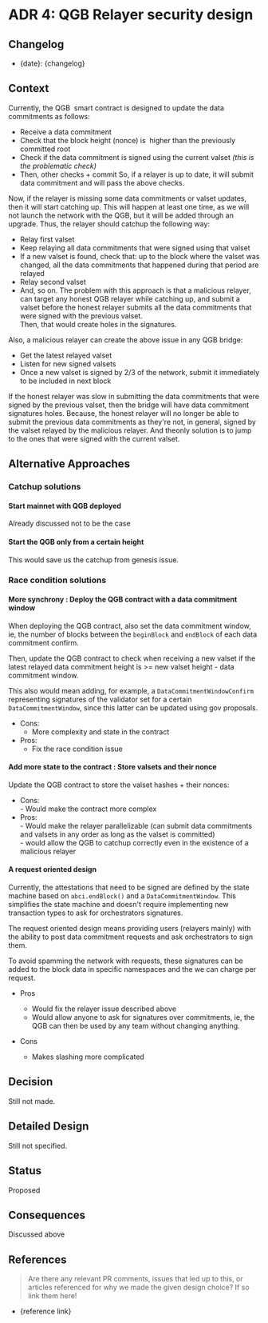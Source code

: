 # ADR 4: QGB Relayer security design

## Changelog

- {date}: {changelog}

## Context

Currently, the QGB  smart contract is designed to update the data commitments as follows:  
- Receive a data commitment  
- Check that the block height (nonce) is  higher than the previously committed root  
- Check if the data commitment is signed using the current valset _(this is the problematic check)_  
- Then, other checks + commit
So, if a relayer is up to date, it will submit data commitment and will pass the above checks.

Now, if the relayer is missing some data commitments or valset updates, then it will start catching up. This will happen at least one time, as we will not launch the network with the QGB, but it will be added through an upgrade.
Thus, the relayer should catchup the following way:  
- Relay first valset  
- Keep relaying all data commitments that were signed using that valset  
- If a new valset is found, check that: up to the block where the valset was changed, all the data commitments that happened during that period are relayed  
- Relay second valset  
- And, so on.
The problem with this approach is that a malicious relayer, can target any honest QGB relayer while catching up, and submit a valset before the honest relayer submits all the data commitments that were signed with the previous valset.  
Then, that would create holes in the signatures.

Also, a malicious relayer can create the above issue in any QGB bridge:  
-   Get the latest relayed valset
-   Listen for new signed valsets
-   Once a new valset is signed by 2/3 of the network, submit it immediately to be included in next block

If the honest relayer was slow in submitting the data commitments that were signed by the previous valset, then the bridge will have data commitment signatures holes. Because, the honest relayer will no longer be able to submit the previous data commitments as they're not, in general, signed by the valset relayed by the malicious relayer. And theonly solution is to jump to the ones that were signed with the current valset.

## Alternative Approaches

### Catchup solutions
#### Start mainnet with QGB deployed
Already discussed not to be the case

#### Start the QGB only from a certain height
This would  save us the catchup from genesis issue.

### Race condition solutions

####  More  synchrony : Deploy the QGB contract with a data commitment window
When deploying the QGB  contract,  also  set the data commitment window,  ie, the number of blocks between the `beginBlock` and `endBlock` of each data  commitment confirm.

Then, update the QGB contract to check when receiving a new valset if the latest relayed data commitment height is >= new valset height - data commitment window.

This also would mean adding, for example, a `DataCommitmentWindowConfirm` representing signatures of the validator set for a certain `DataCommitmentWindow`, since this latter can be updated using gov proposals.

- Cons:
	- More complexity and state in the contract
- Pros:
	- Fix the race condition issue

#### Add more state to the contract : Store valsets and their nonce
Update the QGB contract to store the valset hashes + their nonces:
- Cons:  
		- Would make the contract more complex  
- Pros:  
		- Would make the relayer parallelizable (can submit data commitments and valsets in any order as long as the valset is committed)  
		- would allow the QGB to catchup correctly even in the existence of a malicious relayer  

#### A request oriented design
Currently, the attestations that need to be signed are defined by the state machine based on `abci.endBlock()` and a `DataCommitmentWindow`. This simplifies the state machine and doesn't require  implementing new transaction types to ask for orchestrators signatures.

The request oriented design means providing users (relayers mainly) with the ability to post data commitment requests and ask orchestrators to sign them.

To avoid spamming the network with requests, these signatures can be added to the block data in specific namespaces and the we can charge per request.

- Pros
	- Would fix the relayer issue described above
	- Would allow anyone to ask for signatures over commitments, ie, the QGB can then be used by any team without changing anything.

- Cons
	- Makes slashing more complicated

## Decision

Still not made.

## Detailed Design

Still not specified.

## Status

Proposed

## Consequences

Discussed above

## References

> Are there any relevant PR comments, issues that led up to this, or articles referenced for why we made the given design choice? If so link them here!

- {reference link}
